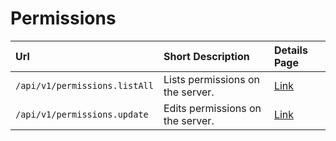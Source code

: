# Permissions

| Url | Short Description | Details Page |
| :--- | :--- | :--- |
| `/api/v1/permissions.listAll` | Lists permissions on the server. | [Link](https://github.com/RocketChat/docs/tree/0492569ecfbb133bf76abc8166af5d5c15166ec9/developer-guides/rest-api/permissions/list-all/README.md) |
| `/api/v1/permissions.update` | Edits permissions on the server. | [Link](update.md) |

